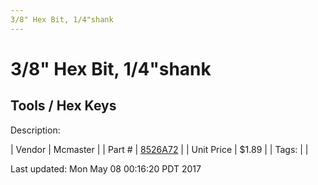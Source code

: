 ```yaml
---
3/8" Hex Bit, 1/4"shank
---
```

# 3/8" Hex Bit, 1/4"shank
## Tools / Hex Keys
Description: 	 

| Vendor | Mcmaster | 
| Part # | [8526A72](https://www.mcmaster.com/#8526A72) | 
| Unit Price | $1.89 | 
| Tags: |  | 

Last updated: Mon May 08 00:16:20 PDT 2017